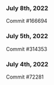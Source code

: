### July 8th, 2022

Commit #166694

### July 5th, 2022

Commit #314353


### July 4th, 2022

Commit #72281
